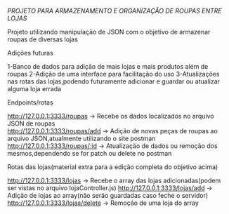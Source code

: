 *PROJETO PARA ARMAZENAMENTO E ORGANIZAÇÃO DE ROUPAS ENTRE LOJAS*

Projeto utilizando manipulação de JSON com o objetivo de armazenar roupas de diversas lojas

Adições futuras

1-Banco de dados para adição de mais lojas e mais produtos além de roupas
2-Adição de uma interface para facilitação do uso
3-Atualizações nas rotas das lojas,podendo futuramente adicionar e guardar ou atualizar alguma loja errada

Endpoints/rotas

http://127.0.0.1:3333/roupas -> Recebe os dados localizados no arquivo JSON de roupas </br>
http://127.0.0.1:3333/roupas/add -> Adição de novas peças de roupas ao arquivo JSON,atualmente utilizando o site postman
http://127.0.0.1:3333/roupas/:id -> Atualização de dados ou remoção dos mesmos,dependendo se for patch ou delete no postman

Rotas das lojas(material extra para a edição completa do objetivo acima)

http://127.0.0.1:3333/lojas -> Recebe o array das lojas adicionadas(podem ser vistas no arquivo lojaController.js)
http://127.0.0.1:3333/lojas/add -> Adição de lojas ao array(não serão guardadas caso feche o servidor)
http://127.0.0.1:3333/lojas/delete -> Remoção de uma loja do array
